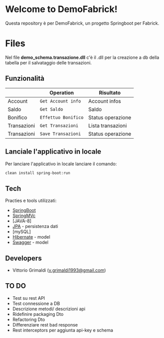 # Welcome to DemoFabrick!

Questa repository è per DemoFabrick, un progetto Springboot per Fabrick.


# Files

Nel file  **demo_schema.transazione.dll** c'è il .dll per la creazione a db della tabella per il salvataggio delle transazioni.

## Funzionalità

|                |Operation                         |Risultato                         |
|----------------|-------------------------------|-----------------------------|
|Account |`Get Account info`            |Account infos            |
|Saldo          |`Get Saldo `            |Saldo            |
|Bonifico          |`Effettuo Bonifico`|Status operazione|
|Transazioni          |`Get Transazioni`|Lista transazioni|
|Transazioni          |`Save Transazioni`|Status operazione|

## Lanciale l'applicativo in locale

Per lanciare l'applicativo in locale lanciare il comando:

```sh
clean install spring-boot:run
```

## Tech

Practies e tools utilizzati:
- [SpringBoot] 
- [SpringMVc]  
- [JAVA-8] 
- [JPA] - persistenza dati
- [mySQL] 
- [Hibernate]  - model
- [Swagger]  - model


 [SpringBoot]: <https://docs.spring.io/spring-boot/docs/current/reference/html/>
  [SpringMVc]: <https://it.wikipedia.org/wiki/Model-view-controller>
   [JPA]: <https://spring.io/projects/spring-data-jpa>
   [Hibernate]: <https://hibernate.org/>
   [Swagger]:<https://swagger.io/>
   

## Developers

-  Vittorio Grimaldi (v.grimaldi1993@gmail.com)

## TO DO
- Test su rest API
- Test connessione a DB
- Descrizione metodi/ descrizioni api
- Ridefinire packaging Dto
- Refactoring Dto
- Differenziare rest bad response
- Rest interceptors per aggiunta api-key e schema
